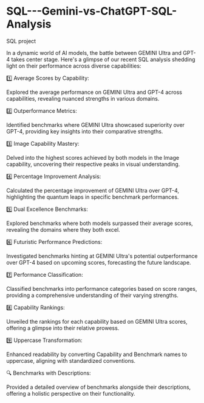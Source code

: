 # SQL---Gemini-vs-ChatGPT-SQL-Analysis
SQL project

In a dynamic world of AI models, the battle between GEMINI Ultra and GPT-4 takes center stage. Here's a glimpse of our recent SQL analysis shedding light on their performance across diverse capabilities:

1️⃣ Average Scores by Capability:

Explored the average performance on GEMINI Ultra and GPT-4 across capabilities, revealing nuanced strengths in various domains.

2️⃣ Outperformance Metrics:

Identified benchmarks where GEMINI Ultra showcased superiority over GPT-4, providing key insights into their comparative strengths.

3️⃣ Image Capability Mastery:

Delved into the highest scores achieved by both models in the Image capability, uncovering their respective peaks in visual understanding.

4️⃣ Percentage Improvement Analysis:

Calculated the percentage improvement of GEMINI Ultra over GPT-4, highlighting the quantum leaps in specific benchmark performances.

5️⃣ Dual Excellence Benchmarks:

Explored benchmarks where both models surpassed their average scores, revealing the domains where they both excel.

6️⃣ Futuristic Performance Predictions:

Investigated benchmarks hinting at GEMINI Ultra's potential outperformance over GPT-4 based on upcoming scores, forecasting the future landscape.

7️⃣ Performance Classification:

Classified benchmarks into performance categories based on score ranges, providing a comprehensive understanding of their varying strengths.

8️⃣ Capability Rankings:

Unveiled the rankings for each capability based on GEMINI Ultra scores, offering a glimpse into their relative prowess.

9️⃣ Uppercase Transformation:

Enhanced readability by converting Capability and Benchmark names to uppercase, aligning with standardized conventions.

🔍 Benchmarks with Descriptions:

Provided a detailed overview of benchmarks alongside their descriptions, offering a holistic perspective on their functionality.
